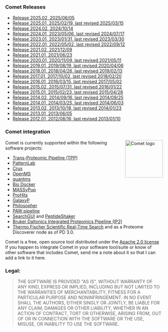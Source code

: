 ### Comet Releases

- [Release 2025.02, 2025/06/05](/Comet/releases/release_202502.html)
- [Release 2025.01, 2025/02/19, last revised 2025/03/15](/Comet/releases/release_202501.html)
- [Release 2024.02, 2024/10/14](/Comet/releases/release_202402.html)
- [Release 2024.01, 2023/05/06, last revised 2024/07/17](/Comet/releases/release_202401.html)
- [Release 2023.01, 2023/01/31, last revised 2023/03/30](/Comet/releases/release_202301.html)
- [Release 2022.01, 2022/05/02, last revised 2022/09/12](/Comet/releases/release_202201.html)
- [Release 2021.02, 2021/12/09](/Comet/releases/release_202102.html)
- [Release 2021.01, 2021/06/23](/Comet/releases/release_202101.html)
- [Release 2020.01, 2020/11/09, last revised 2021/05/11](/Comet/releases/release_202001.html)
- [Release 2019.01, 2019/08/19, last revised 2020/04/06](/Comet/releases/release_201901.html)
- [Release 2018.01, 2018/04/26, last revised 2019/02/13](/Comet/releases/release_201801.html)
- [Release 2017.01, 2017/10/02, last revised 2018/02/20](/Comet/releases/release_201701.html)
- [Release 2016.01, 2016/03/15, last revised 2017/05/02](/Comet/releases/release_201601.html)
- [Release 2015.02, 2015/07/31, last revised 2016/01/22](/Comet/releases/release_201502.html)
- [Release 2015.01, 2015/02/23, last revised 2015/04/28](/Comet/releases/release_201501.html)
- [Release 2014.02, 2014/09/16, last revised 2014/09/25](/Comet/releases/release_201402.html)
- [Release 2014.01, 2014/03/25, last revised 2014/06/03](/Comet/releases/release_201401.html)
- [Release 2013.02, 2013/10/18, last revised 2014/01/23](/Comet/releases/release_201302.html)
- [Release 2013.01, 2013/06/05](/Comet/releases/release_201301.html)
- [Release 2012.01, 2012/08/16, last revised 2013/01/10](/Comet/releases/release_201201.html)

### Comet integration

<img src="/Comet/images/cometlogo_1.png" alt="Comet logo" style="float:right" height="120">
Comet is currently supported within the following software projects:

- [Trans-Proteomic Pipeline (TPP)](http://tools.proteomecenter.org/wiki/index.php?title=Software:TPP)
- [PatternLab](http://www.patternlabforproteomics.org)
- [Crux](https://crux.ms)
- [OpenMS](https://www.openms.de)
- [quantms](https://quantms.org)
- [Bio Docker](https://hub.docker.com/r/biocontainers/comet)
- [MASSyPup](http://www.bioprocess.org/massypup/)
- [ProHits](https://www.prohitsms.com)
- [GalaxyP ](https://galaxyp.org)
- [Philosopher](https://philosopher.nesvilab.org)
- [PAW pipeline](https://github.com/pwilmart/PAW_pipeline/)
- [SearchGUI](https://compomics.github.io/projects/searchgui.html) and [PeptideShaker](https://compomics.github.io/projects/peptide-shaker.html)
- [Bruker Daltonics Integrated Proteomics Pipeline (IP2)](https://web.archive.org/web/20240916033043/https://www.manula.com/manuals/ip2/ip2/1/en/topic/7-2-comet-search-engine)
- [Thermo Fischer Scientific Real-Time Search](https://brjac.com.br/artigos/omics-edition/brjac-29-ThermoSci-Report-Eclipse.pdf) and as a Proteome Discoverer node as of PD 3.0.

Comet is a free, open source tool distributed under the
[Apache 2.0 license](https://www.apache.org/licenses/LICENSE-2.0)
If you happen to integrate Comet in your software tool/suite or know of other software
that includes Comet, send me a note about it so that I can add a link to it here.

### Legal:

>THE SOFTWARE IS PROVIDED "AS IS", WITHOUT WARRANTY OF ANY KIND,
EXPRESS OR IMPLIED, INCLUDING BUT NOT LIMITED TO THE WARRANTIES OF
MERCHANTABILITY, FITNESS FOR A PARTICULAR PURPOSE AND NONINFRINGEMENT.
IN NO EVENT SHALL THE AUTHORS, EITHER SINGLY OR JOINTLY, BE LIABLE
FOR ANY CLAIM, DAMAGES OR OTHER LIABILITY, WHETHER IN AN ACTION OF
CONTRACT, TORT OR OTHERWISE, ARISING FROM, OUT OF OR IN CONNECTION
WITH THE SOFTWARE OR THE USE, MISUSE, OR INABILITY TO USE THE SOFTWARE.
